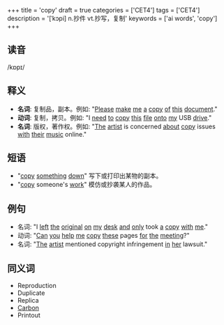 +++
title = 'copy'
draft = true
categories = ['CET4']
tags = ['CET4']
description = '[ˈkɔpi] n.抄件 vt.抄写，复制'
keywords = ['ai words', 'copy']
+++

## 读音
/kɒpɪ/

## 释义
- **名词**: 复制品，副本。例如: "[Please](/zh/post/please/) [make](/zh/post/make/) [me](/zh/post/me/) [a](/zh/post/a/) [copy](/zh/post/copy/) [of](/zh/post/of/) [this](/zh/post/this/) [document](/zh/post/document/)."
- **动词**: 复制，拷贝。例如: "I [need](/zh/post/need/) [to](/zh/post/to/) [copy](/zh/post/copy/) [this](/zh/post/this/) [file](/zh/post/file/) [onto](/zh/post/onto/) [my](/zh/post/my/) USB [drive](/zh/post/drive/)."
- **名词**: 版权，著作权。例如: "[The](/zh/post/the/) [artist](/zh/post/artist/) is concerned [about](/zh/post/about/) [copy](/zh/post/copy/) issues [with](/zh/post/with/) [their](/zh/post/their/) [music](/zh/post/music/) online."

## 短语
- "[copy](/zh/post/copy/) [something](/zh/post/something/) [down](/zh/post/down/)" 写下或打印出某物的副本。
- "[copy](/zh/post/copy/) someone's [work](/zh/post/work/)" 模仿或抄袭某人的作品。

## 例句
- 名词: "I [left](/zh/post/left/) [the](/zh/post/the/) [original](/zh/post/original/) [on](/zh/post/on/) [my](/zh/post/my/) [desk](/zh/post/desk/) [and](/zh/post/and/) [only](/zh/post/only/) took [a](/zh/post/a/) [copy](/zh/post/copy/) [with](/zh/post/with/) [me](/zh/post/me/)."
- 动词: "[Can](/zh/post/can/) [you](/zh/post/you/) [help](/zh/post/help/) [me](/zh/post/me/) [copy](/zh/post/copy/) [these](/zh/post/these/) pages [for](/zh/post/for/) [the](/zh/post/the/) [meeting](/zh/post/meeting/)?"
- 名词: "[The](/zh/post/the/) [artist](/zh/post/artist/) mentioned copyright infringement [in](/zh/post/in/) [her](/zh/post/her/) lawsuit."

## 同义词
- Reproduction
- Duplicate
- Replica
- [Carbon](/zh/post/carbon/)
- Printout
